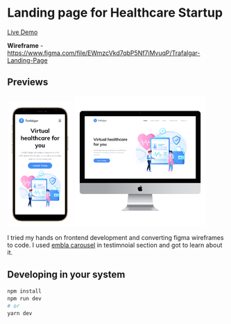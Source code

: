 # Landing page for Healthcare Startup

[Live Demo](https://healthcare-design-to-code-nextjs.vercel.app/)

**Wireframe** -
https://www.figma.com/file/EWmzcVkd7qbP5Nf7iMvuqP/Trafalgar-Landing-Page

## Previews
<p>
    <img src="./public/assets/previews/phone.png" width="30%" />
    <img src="./public/assets/previews/desktop.png" width="60%"/>
</p>


I tried my hands on frontend development and converting figma wireframes to code.
I used [embla carousel](https://www.embla-carousel.com/) in testimnoial section and got to learn about it.

## Developing in your system

```bash
npm install
npm run dev
# or
yarn dev
```
